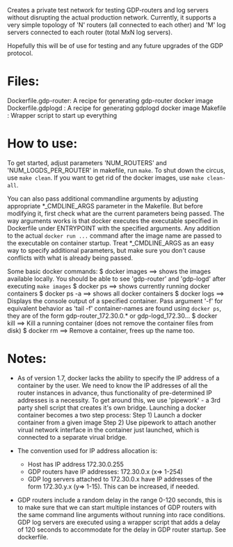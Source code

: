 Creates a private test network for testing GDP-routers and log servers
without disrupting the actual production network.
Currently, it supports a very simple topology of 'N' routers (all connected
to each other) and 'M' log servers connected to each router (total MxN log 
servers).

Hopefully this will be of use for testing and any future upgrades
of the GDP protocol.

Files:
======
Dockerfile.gdp-router: A recipe for generating gdp-router docker image
Dockerfile.gdplogd   : A recipe for generating gdplogd docker image
Makefile             : Wrapper script to start up everything

How to use:
===========
To get started, adjust parameters 'NUM_ROUTERS' and 'NUM_LOGDS_PER_ROUTER' in
makefile, run `make`. To shut down the circus, use `make clean`. If you want 
to get rid of the docker images, use `make clean-all`.

You can also pass additional commandline arguments by adjusting appropriate
*_CMDLINE_ARGS parameter in the Makefile. But before modifying it, first check
what are the current parameters being passed. The way arguments works is that 
docker executes the executable specified in Dockerfile under ENTRYPOINT with 
the specified arguments. Any addition to the actual `docker run ...` command 
after the image name are passed to the executable on container startup. Treat
*_CMDLINE_ARGS as an easy way to specify additional parameters, but make sure
you don't cause conflicts with what is already being passed.

Some basic docker commands:
$ docker images
==> shows the images available locally. You should be able to see 'gdp-router'
    and 'gdp-logd' after executing `make images`
$ docker ps
==> shows currently running docker containers
$ docker ps -a
==> shows all docker containers
$ docker logs <container-name>
==> Displays the console output of a specified container.
    Pass argument '-f' for equivalent behavior as 'tail -f'
    container-names are found using `docker ps`, they are of the form 
    gdp-router_172.30.0.* or gdp-logd_172.30.*.*. 
$ docker kill <container-name>
==> Kill a running container (does not remove the container files from disk)
$ docker rm <container-name>
==> Remove a container, frees up the name too.


Notes:
=====
- As of version 1.7, docker lacks the ability to specify the IP address of a 
  container by the user. We need to know the IP addresses of all the router
  instances in advance, thus functionality of pre-determined IP addresses is a 
  necessity.
  To get around this, we use 'pipework' - a 3rd party shell script that creates
  it's own bridge. Launching a docker container becomes a two step process: 
  Step 1) Launch a docker container from a given image
  Step 2) Use pipework to attach another virual network interface in the 
          container just launched, which is connected to a separate virual
          bridge.

- The convention used for IP address allocation is: 
  - Host has IP address 172.30.0.255
  - GDP routers have IP addresses: 172.30.0.x (x=> 1-254)
  - GDP log servers attached to 172.30.0.x have IP addresses of the form
    172.30.y.x (y=> 1-15). This can be increased, if needed.

- GDP routers include a random delay in the range 0-120 seconds, this is to 
  make sure that we can start multiple instances of GDP routers with the same
  command line arguments without running into race conditions. GDP log servers 
  are executed using a wrapper script that adds a delay of 120 seconds to 
  accommodate for the delay in GDP router startup. See dockerfile.

